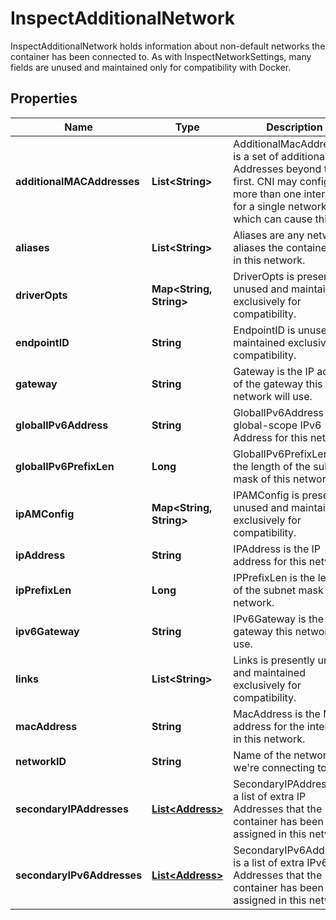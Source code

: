 

# InspectAdditionalNetwork

InspectAdditionalNetwork holds information about non-default networks the container has been connected to. As with InspectNetworkSettings, many fields are unused and maintained only for compatibility with Docker.

## Properties

| Name | Type | Description | Notes |
|------------ | ------------- | ------------- | -------------|
|**additionalMACAddresses** | **List&lt;String&gt;** | AdditionalMacAddresses is a set of additional MAC Addresses beyond the first. CNI may configure more than one interface for a single network, which can cause this. |  [optional] |
|**aliases** | **List&lt;String&gt;** | Aliases are any network aliases the container has in this network. |  [optional] |
|**driverOpts** | **Map&lt;String, String&gt;** | DriverOpts is presently unused and maintained exclusively for compatibility. |  [optional] |
|**endpointID** | **String** | EndpointID is unused, maintained exclusively for compatibility. |  [optional] |
|**gateway** | **String** | Gateway is the IP address of the gateway this network will use. |  [optional] |
|**globalIPv6Address** | **String** | GlobalIPv6Address is the global-scope IPv6 Address for this network. |  [optional] |
|**globalIPv6PrefixLen** | **Long** | GlobalIPv6PrefixLen is the length of the subnet mask of this network. |  [optional] |
|**ipAMConfig** | **Map&lt;String, String&gt;** | IPAMConfig is presently unused and maintained exclusively for compatibility. |  [optional] |
|**ipAddress** | **String** | IPAddress is the IP address for this network. |  [optional] |
|**ipPrefixLen** | **Long** | IPPrefixLen is the length of the subnet mask of this network. |  [optional] |
|**ipv6Gateway** | **String** | IPv6Gateway is the IPv6 gateway this network will use. |  [optional] |
|**links** | **List&lt;String&gt;** | Links is presently unused and maintained exclusively for compatibility. |  [optional] |
|**macAddress** | **String** | MacAddress is the MAC address for the interface in this network. |  [optional] |
|**networkID** | **String** | Name of the network we&#39;re connecting to. |  [optional] |
|**secondaryIPAddresses** | [**List&lt;Address&gt;**](Address.md) | SecondaryIPAddresses is a list of extra IP Addresses that the container has been assigned in this network. |  [optional] |
|**secondaryIPv6Addresses** | [**List&lt;Address&gt;**](Address.md) | SecondaryIPv6Addresses is a list of extra IPv6 Addresses that the container has been assigned in this network. |  [optional] |



